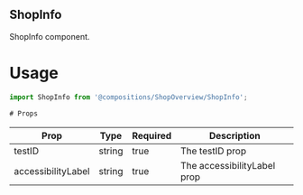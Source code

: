 ## ShopInfo
ShopInfo component.

# Usage
```js
import ShopInfo from '@compositions/ShopOverview/ShopInfo';

# Props
```
Prop                      | Type                  | Required                | Description
--------------------------|-----------------------|-------------------------|--------------------------
testID                    | string                | true                    | The testID prop
accessibilityLabel        | string                | true                    | The accessibilityLabel prop
